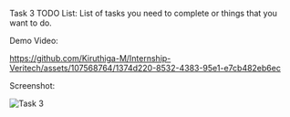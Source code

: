 Task 3
TODO List: List of tasks you need to complete or things that you want to do.

Demo Video:

https://github.com/Kiruthiga-M/Internship-Veritech/assets/107568764/1374d220-8532-4383-95e1-e7cb482eb6ec

Screenshot:

![Task 3](https://github.com/Kiruthiga-M/Internship-Veritech/assets/107568764/fb89e516-d5c8-49cc-b9b7-f0ea86c0fa4f)



